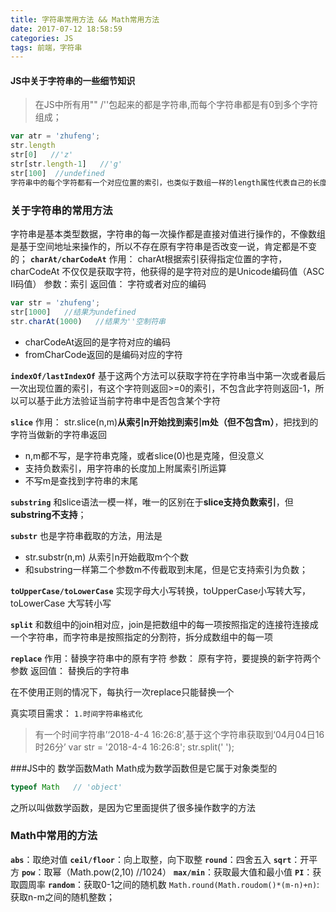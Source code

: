 ```yaml
---
title: 字符串常用方法 && Math常用方法
date: 2017-07-12 18:58:59
categories: JS
tags: 前端，字符串
---
```


#### JS中关于字符串的一些细节知识
> 在JS中所有用"" /''包起来的都是字符串,而每个字符串都是有0到多个字符组成；
>
```javascript
var atr = 'zhufeng';
str.length  
str[0]   //'z'
str[str.length-1]   //'g'
str[100]  //undefined
字符串中的每个字符都有一个对应位置的索引，也类似于数组一样的length属性代表自己的长度
```
### 关于字符串的常用方法
字符串是基本类型数据，字符串的每一次操作都是直接对值进行操作的，不像数组是基于空间地址来操作的，所以不存在原有字符串是否改变一说，肯定都是不变的；
**`charAt/charCodeAt`**
作用： charAt根据索引获得指定位置的字符，   charCodeAt 不仅仅是获取字符，他获得的是字符对应的是Unicode编码值（ASC II码值）
参数：索引
返回值： 字符或者对应的编码

```javascript
var str = 'zhufeng';
str[1000]   //结果为undefined   
str.charAt(1000)   //结果为''空制符串
```
- charCodeAt返回的是字符对应的编码
- fromCharCode返回的是编码对应的字符

**`indexOf/lastIndexOf`**
基于这两个方法可以获取字符在字符串当中第一次或者最后一次出现位置的索引，有这个字符则返回>=0的索引，不包含此字符则返回-1，所以可以基于此方法验证当前字符串中是否包含某个字符


**`slice`**
作用： str.slice(n,m)**从索引n开始找到索引m处（但不包含m）**，把找到的字符当做新的字符串返回
- n,m都不写，是字符串克隆，或者slice(0)也是克隆，但没意义
- 支持负数索引，用字符串的长度加上附属索引所运算
- 不写m是查找到字符串的末尾

**`substring`**
和slice语法一模一样，唯一的区别在于**slice支持负数索引**，但**substring不支持**；

**`substr`**
也是字符串截取的方法，用法是
- str.substr(n,m)  从索引n开始截取m个个数
- 和substring一样第二个参数m不传截取到末尾，但是它支持索引为负数；

**`toUpperCase/toLowerCase`**
实现字母大小写转换，toUpperCase小写转大写， toLowerCase 大写转小写

**`split`**
和数组中的join相对应，join是把数组中的每一项按照指定的连接符连接成一个字符串，而字符串是按照指定的分割符，拆分成数组中的每一项

**`replace`**
作用：替换字符串中的原有字符
参数： 原有字符，要提换的新字符两个参数
返回值： 替换后的字符串

在不使用正则的情况下，每执行一次replace只能替换一个



真实项目需求：
`1.时间字符串格式化`
> 有一个时间字符串’‘2018-4-4 16:26:8’,基于这个字符串获取到‘04月04日16时26分’
> var str = '2018-4-4 16:26:8';
> str.split(' ');


###JS中的 数学函数Math
Math成为数学函数但是它属于对象类型的
```javascript
typeof Math   // 'object'
```
之所以叫做数学函数，是因为它里面提供了很多操作数字的方法

### Math中常用的方法
**`abs`**：取绝对值
**`ceil/floor`**：向上取整，向下取整
**`round`**：四舍五入
**`sqrt`**：开平方
**`pow`**：取幂（Math.pow(2,10)   //1024）
**`max/min`**：获取最大值和最小值
**`PI`**：获取圆周率
**`random`**：获取0-1之间的随机数
`Math.round(Math.roudom()*(m-n)+n)`:获取n-m之间的随机整数；